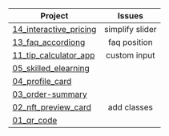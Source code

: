 <!-- prettier-ignore -->
| Project | Issues |
| --------| :-----: |
| [14_interactive_pricing](https://gpx.ge/bitcamp/14_interactive_pricing/) | simplify slider |
| [13_faq_accordiong](https://gpx.ge/bitcamp/13_faq_accordiong/)           | faq position    |
| [11_tip_calculator_app](https://gpx.ge/bitcamp/11_tip_calculator_app/)   |   custom input  |
| [05_skilled_elearning](https://gpx.ge/bitcamp/05_skilled_elearning/)     |        |
| [04_profile_card](https://gpx.ge/bitcamp/04_profile_card_component/)     |         |
| [03_order-summary](https://gpx.ge/bitcamp/03_order-summary/)             |          |
| [02_nft_preview_card](https://gpx.ge/bitcamp/02_nft_preview_card/)       |  add classes   |
| [01_qr_code](https://gpx.ge/bitcamp/01_qr_code/)                         |       |
